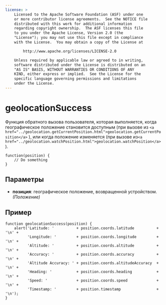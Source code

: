 ```yaml
---
license: >
    Licensed to the Apache Software Foundation (ASF) under one
    or more contributor license agreements.  See the NOTICE file
    distributed with this work for additional information
    regarding copyright ownership.  The ASF licenses this file
    to you under the Apache License, Version 2.0 (the
    "License"); you may not use this file except in compliance
    with the License.  You may obtain a copy of the License at

        http://www.apache.org/licenses/LICENSE-2.0

    Unless required by applicable law or agreed to in writing,
    software distributed under the License is distributed on an
    "AS IS" BASIS, WITHOUT WARRANTIES OR CONDITIONS OF ANY
    KIND, either express or implied.  See the License for the
    specific language governing permissions and limitations
    under the License.
---
```


# geolocationSuccess

Функция обратного вызова пользователя, которая выполняется, когда географическое положение становится доступным (при вызове из `<a href="../geolocation.getCurrentPosition.html">geolocation.getCurrentPosition</a>` ), или когда положение изменяется (при вызове из`<a href="../geolocation.watchPosition.html">geolocation.watchPosition</a>`).

    function(position) {
        // Do something
    }
    

## Параметры

*   **позиция**: географическое положение, возвращенной устройством. *(Положение)*

## Пример

    function geolocationSuccess(position) {
        alert('Latitude: '          + position.coords.latitude          + '\n' +
              'Longitude: '         + position.coords.longitude         + '\n' +
              'Altitude: '          + position.coords.altitude          + '\n' +
              'Accuracy: '          + position.coords.accuracy          + '\n' +
              'Altitude Accuracy: ' + position.coords.altitudeAccuracy  + '\n' +
              'Heading: '           + position.coords.heading           + '\n' +
              'Speed: '             + position.coords.speed             + '\n' +
              'Timestamp: '         + position.timestamp                + '\n');
    }